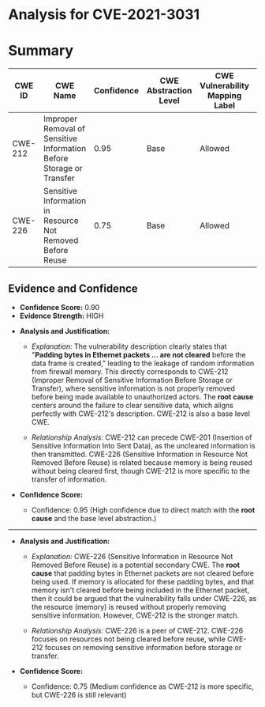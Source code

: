 # Analysis for CVE-2021-3031

# Summary
| CWE ID | CWE Name | Confidence | CWE Abstraction Level | CWE Vulnerability Mapping Label | CWE-Vulnerability Mapping Notes |
|---|---|---|---|---|---|
| CWE-212 | Improper Removal of Sensitive Information Before Storage or Transfer | 0.95 | Base | Allowed | Primary CWE |
| CWE-226 | Sensitive Information in Resource Not Removed Before Reuse | 0.75 | Base | Allowed | Secondary Candidate |

## Evidence and Confidence

*   **Confidence Score:** 0.90
*   **Evidence Strength:** HIGH

- **Analysis and Justification:**  
  - *Explanation:* The vulnerability description clearly states that "**Padding bytes in Ethernet packets ... are not cleared** before the data frame is created," leading to the leakage of random information from firewall memory. This directly corresponds to CWE-212 (Improper Removal of Sensitive Information Before Storage or Transfer), where sensitive information is not properly removed before being made available to unauthorized actors. The **root cause** centers around the failure to clear sensitive data, which aligns perfectly with CWE-212's description. CWE-212 is also a base level CWE.
  
  - *Relationship Analysis:* CWE-212 can precede CWE-201 (Insertion of Sensitive Information Into Sent Data), as the uncleared information is then transmitted. CWE-226 (Sensitive Information in Resource Not Removed Before Reuse) is related because memory is being reused without being cleared first, though CWE-212 is more specific to the transfer of information.

- **Confidence Score:**  
  - Confidence: 0.95 (High confidence due to direct match with the **root cause** and the base level abstraction.)

---
- **Analysis and Justification:**  
  - *Explanation:* CWE-226 (Sensitive Information in Resource Not Removed Before Reuse) is a potential secondary CWE. The **root cause** that padding bytes in Ethernet packets are not cleared before being used. If memory is allocated for these padding bytes, and that memory isn't cleared before being included in the Ethernet packet, then it could be argued that the vulnerability falls under CWE-226, as the resource (memory) is reused without properly removing sensitive information. However, CWE-212 is the stronger match.

  - *Relationship Analysis:* CWE-226 is a peer of CWE-212. CWE-226 focuses on resources not being cleared before reuse, while CWE-212 focuses on removing sensitive information before storage or transfer.

- **Confidence Score:**
  - Confidence: 0.75 (Medium confidence as CWE-212 is more specific, but CWE-226 is still relevant)